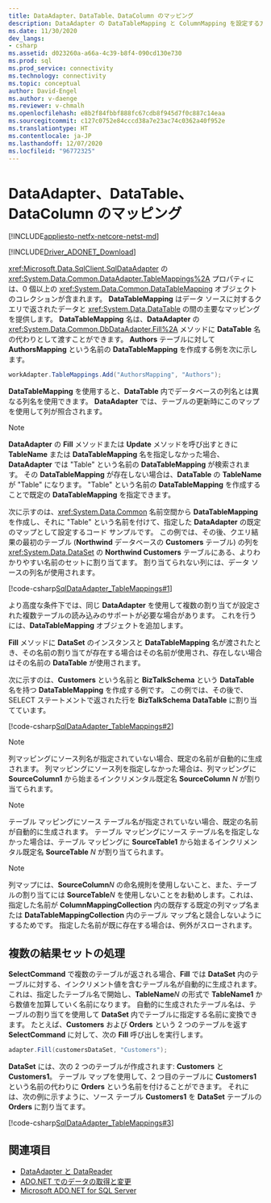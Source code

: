 ```yaml
---
title: DataAdapter、DataTable、DataColumn のマッピング
description: DataAdapter の DataTableMapping と ColumnMapping を設定する方法について説明します。
ms.date: 11/30/2020
dev_langs:
- csharp
ms.assetid: d023260a-a66a-4c39-b8f4-090cd130e730
ms.prod: sql
ms.prod_service: connectivity
ms.technology: connectivity
ms.topic: conceptual
author: David-Engel
ms.author: v-daenge
ms.reviewer: v-chmalh
ms.openlocfilehash: e8b2f84fbbf888fc67cdb8f945d7f0c887c14eaa
ms.sourcegitcommit: c127c0752e84cccd38a7e23ac74c0362a40f952e
ms.translationtype: HT
ms.contentlocale: ja-JP
ms.lasthandoff: 12/07/2020
ms.locfileid: "96772325"
---
```

# <a name="dataadapter-datatable-and-datacolumn-mappings"></a>DataAdapter、DataTable、DataColumn のマッピング

[!INCLUDE[appliesto-netfx-netcore-netst-md](../../includes/appliesto-netfx-netcore-netst-md.md)]

[!INCLUDE[Driver_ADONET_Download](../../includes/driver_adonet_download.md)]

<xref:Microsoft.Data.SqlClient.SqlDataAdapter> の <xref:System.Data.Common.DataAdapter.TableMappings%2A> プロパティには、0 個以上の <xref:System.Data.Common.DataTableMapping> オブジェクトのコレクションが含まれます。 **DataTableMapping** はデータ ソースに対するクエリで返されたデータと <xref:System.Data.DataTable> の間の主要なマッピングを提供します。 **DataTableMapping** 名は、**DataAdapter** の <xref:System.Data.Common.DbDataAdapter.Fill%2A> メソッドに **DataTable** 名の代わりとして渡すことができます。 **Authors** テーブルに対して **AuthorsMapping** という名前の **DataTableMapping** を作成する例を次に示します。

```csharp
workAdapter.TableMappings.Add("AuthorsMapping", "Authors");
```

**DataTableMapping** を使用すると、**DataTable** 内でデータベースの列名とは異なる列名を使用できます。 **DataAdapter** では、テーブルの更新時にこのマップを使用して列が照合されます。

> [!NOTE]
> **DataAdapter** の **Fill** メソッドまたは **Update** メソッドを呼び出すときに **TableName** または **DataTableMapping** 名を指定しなかった場合、**DataAdapter** では "Table" という名前の **DataTableMapping** が検索されます。 その **DataTableMapping** が存在しない場合は、**DataTable** の **TableName** が "Table" になります。 "Table" という名前の **DataTableMapping** を作成することで既定の **DataTableMapping** を指定できます。

次に示すのは、<xref:System.Data.Common> 名前空間から **DataTableMapping** を作成し、それに "Table" という名前を付けて、指定した **DataAdapter** の既定のマップとして設定するコード サンプルです。 この例では、その後、クエリ結果の最初のテーブル (**Northwind** データベースの **Customers** テーブル) の列を <xref:System.Data.DataSet> の **Northwind Customers** テーブルにある、よりわかりやすい名前のセットに割り当てます。 割り当てられない列には、データ ソースの列名が使用されます。

[!code-csharp[SqlDataAdapter_TableMappings#1](~/../sqlclient/doc/samples/SqlDataAdapter_TableMappings.cs#1)]

より高度な条件下では、同じ **DataAdapter** を使用して複数の割り当てが設定された複数テーブルの読み込みのサポートが必要な場合があります。 これを行うには、**DataTableMapping** オブジェクトを追加します。

**Fill** メソッドに **DataSet** のインスタンスと **DataTableMapping** 名が渡されたとき、その名前の割り当てが存在する場合はその名前が使用され、存在しない場合はその名前の **DataTable** が使用されます。

次に示すのは、**Customers** という名前と **BizTalkSchema** という **DataTable** 名を持つ **DataTableMapping** を作成する例です。 この例では、その後で、SELECT ステートメントで返された行を **BizTalkSchema** **DataTable** に割り当てています。

[!code-csharp[SqlDataAdapter_TableMappings#2](~/../sqlclient/doc/samples/SqlDataAdapter_TableMappings.cs#2)]

> [!NOTE]
> 列マッピングにソース列名が指定されていない場合、既定の名前が自動的に生成されます。 列マッピングにソース列を指定しなかった場合は、列マッピングに **SourceColumn1** から始まるインクリメンタル既定名 **SourceColumn** *N* が割り当てられます。

> [!NOTE]
> テーブル マッピングにソース テーブル名が指定されていない場合、既定の名前が自動的に生成されます。 テーブル マッピングにソース テーブル名を指定しなかった場合は、テーブル マッピングに **SourceTable1** から始まるインクリメンタル既定名 **SourceTable** *N* が割り当てられます。

> [!NOTE]
> 列マップには、**SourceColumn***N* の命名規則を使用しないこと、また、テーブルの割り当てには **SourceTable***N* を使用しないことをお勧めします。これは、指定した名前が **ColumnMappingCollection** 内の既存する既定の列マップ名または **DataTableMappingCollection** 内のテーブル マップ名と競合しないようにするためです。 指定した名前が既に存在する場合は、例外がスローされます。

## <a name="handle-multiple-result-sets"></a>複数の結果セットの処理

**SelectCommand** で複数のテーブルが返される場合、**Fill** では **DataSet** 内のテーブルに対する、インクリメント値を含むテーブル名が自動的に生成されます。これは、指定したテーブル名で開始し、**TableName***N* の形式で **TableName1** から数値を加算していく名前になります。 自動的に生成されたテーブル名は、テーブルの割り当てを使用して **DataSet** 内でテーブルに指定する名前に変換できます。 たとえば、**Customers** および **Orders** という 2 つのテーブルを返す **SelectCommand** に対して、次の **Fill** 呼び出しを実行します。

```csharp
adapter.Fill(customersDataSet, "Customers");
```

**DataSet** には、次の 2 つのテーブルが作成されます: **Customers** と **Customers1**。 テーブル マップを使用して、2 つ目のテーブルに **Customers1** という名前の代わりに **Orders** という名前を付けることができます。 それには、次の例に示すように、ソース テーブル **Customers1** を **DataSet** テーブルの **Orders** に割り当てます。

[!code-csharp[SqlDataAdapter_TableMappings#3](~/../sqlclient/doc/samples/SqlDataAdapter_TableMappings.cs#3)]

## <a name="see-also"></a>関連項目

- [DataAdapter と DataReader](dataadapters-datareaders.md)
- [ADO.NET でのデータの取得と変更](retrieving-modifying-data.md)
- [Microsoft ADO.NET for SQL Server](microsoft-ado-net-sql-server.md)
